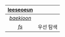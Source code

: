 |[leeseoeun](https://github.com/leeseoeun)||
|:---:|---|
|[*baekjoon*](./baekjoon/)||
|[*fs*](./fs/README.md)|우선 탐색|
